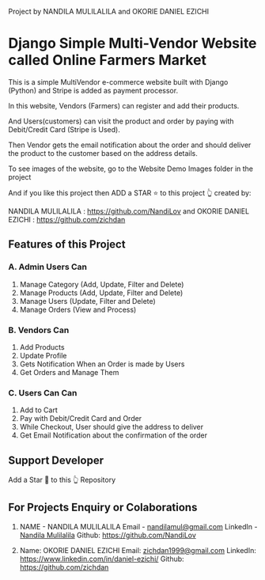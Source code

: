 Project by NANDILA MULILALILA and OKORIE DANIEL EZICHI

# Django Simple Multi-Vendor Website called Online Farmers Market
This is a simple MultiVendor e-commerce website built with Django (Python) and Stripe is added as payment processor.

In this website, Vendors (Farmers) can register and add their products.

And Users(customers) can visit the product and order by paying with Debit/Credit Card (Stripe is Used).

Then Vendor gets the email notification about the order and should deliver the product to the customer based on the address details.

To see images of the website, go to the Website Demo Images folder in the project

And if you like this project then ADD a STAR ⭐️  to this project 👆
created by:

NANDILA MULILALILA : https://github.com/NandiLov
and 
OKORIE DANIEL EZICHI : https://github.com/zichdan

## Features of this Project

### A. Admin Users Can
1. Manage Category (Add, Update, Filter and Delete)
2. Manage Products (Add, Update, Filter and Delete)
3. Manage Users (Update, Filter and Delete)
4. Manage Orders (View and Process)

### B. Vendors Can
1. Add Products
2. Update Profile
3. Gets Notification When an Order is made by Users
4. Get Orders and Manage Them


### C.  Users Can Can
1. Add to Cart
2. Pay with Debit/Credit Card and Order
3. While Checkout, User should give the address to deliver
4. Get Email Notification about the confirmation of the order



## Support Developer

Add a Star 🌟  to this 👆 Repository

## For Projects Enquiry or Colaborations
1. NAME - NANDILA MULILALILA
 Email - nandilamul@gmail.com
 LinkedIn - [Nandila Mulilalila](https://www.linkedin.com/in/nandila-mulilalila-184595214/")
 Github: https://github.com/NandiLov

2. Name: OKORIE DANIEL EZICHI
 Email: zichdan1999@gmail.com
 LinkedIn: https://www.linkedin.com/in/daniel-ezichi/ 
 Github: https://github.com/zichdan

